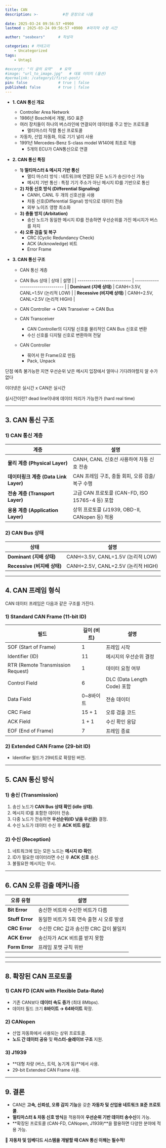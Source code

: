 ```yaml
---
title: CAN
description: >-           #한 문장으로 나옴
  
date: 2025-03-24 09:56:57 +0900
lastmod : 2025-03-24 09:56:57 +0900  #마지막 수정 시간

author: "seabears"      # 작성자

categories: # 카테고리
    - Uncategorized  
tags: 
    - Untag1

#excerpt: "이 글의 요약"   # 요약
#image: "url_to_image.jpg"   # 대표 이미지 (옵션)
#permalink: /category1/first-post/
pin: false              # true | false
published: false        # true | false
---
```


- **1. CAN 통신 개요**
  - Controller Area Network  
  - 1986년 Bosch에서 개발, ISO 표준
  - 여러 장치들이 하나의 버스라인에 연결되어 데이터를 주고 받는 프로토콜
    - 멀티마스터 직렬 통신 프로토콜
  - 자동차, 산업 자동화, 의료 기기 널리 사용
  - 1991년 Mercedes-Benz S-class  model W140에 최초로 적용
    - 5개의 ECU가 CAN통신으로 연결

- **2. CAN 통신 특징**
  - **1) 멀티마스터 & 메시지 기반 통신**
    - 멀티 마스터 방식 : 네트워크에 연결된 모든 노드가 송신/수신 가능
    - 메시지 기반 통신 : 특정 기기 주소가 아닌 메시지 ID를 기반으로 통신
  - **2) 차동 신호 방식 (Differential Signaling)**
    - CANH, CANL 두 개의 신호선을 사용
    - 차동 신호(Differential Signal) 방식으로 데이터 전송
    - 외부 노이즈 영향 최소화
  - **3) 충돌 방지 (Arbitation)**
    - 송신 노드가 동일한 메시지 ID를 전송하면 우선순위를 가진 메시지가 버스를 차지
  - **4) 오류 검출 및 복구**
    - CRC (Cyclic Redundancy Check)
    - ACK (Acknowledge) 비트
    - Error Frame

- **3. CAN 통신 구조**
  - CAN 통신 계층
  - CAN Bus 상태
| 상태                        | 설명                               |
| --------------------------- | ---------------------------------- |
| **Dominant (지배 상태)**    | CANH=3.5V, CANL=1.5V (논리적 LOW)  |
| **Recessive (비지배 상태)** | CANH=2.5V, CANL=2.5V (논리적 HIGH) |

  

  - CAN Controller -> CAN Transeiver -> CAN Bus
  - CAN Transceiver
    - CAN Controller의 디지털 신호를 물리적인 CAN Bus 신호로 변환
    - 수신 신호를 디지털 신호로 변환하여 전달
  - CAN Controller
    - 묶어서 한 Frame으로 만듬
    - Pack, Unpack


단점
예측 불가능한 지연
우선순위 낮은 메시지 입장에서 얼마나 기다려야할지 알 수가 없다


이더넷은 실시간 x
CAN은 실시간

실시간이란?
dead line이내에 데이터 처리가 가능한가
(hard real time)








--------------------------



## **3. CAN 통신 구조**  
### **1) CAN 통신 계층**
| 계층                                  | 설명                                            |
| ------------------------------------- | ----------------------------------------------- |
| **물리 계층 (Physical Layer)**        | CANH, CANL 신호선 사용하여 차동 신호 전송       |
| **데이터링크 계층 (Data Link Layer)** | CAN 프레임 구조, 충돌 회피, 오류 검출/복구 수행 |
| **전송 계층 (Transport Layer)**       | 고급 CAN 프로토콜 (CAN-FD, ISO 15765-4 등) 포함 |
| **응용 계층 (Application Layer)**     | 상위 프로토콜 (J1939, OBD-II, CANopen 등) 적용  |

### **2) CAN Bus 상태**
| 상태                        | 설명                               |
| --------------------------- | ---------------------------------- |
| **Dominant (지배 상태)**    | CANH=3.5V, CANL=1.5V (논리적 LOW)  |
| **Recessive (비지배 상태)** | CANH=2.5V, CANL=2.5V (논리적 HIGH) |

---

## **4. CAN 프레임 형식**
CAN 데이터 프레임은 다음과 같은 구조를 가진다.

### **1) Standard CAN Frame (11-bit ID)**
| 필드                              | 길이 (비트) | 설명                        |
| --------------------------------- | ----------- | --------------------------- |
| SOF (Start of Frame)              | 1           | 프레임 시작                 |
| Identifier (ID)                   | 11          | 메시지의 우선순위 결정      |
| RTR (Remote Transmission Request) | 1           | 데이터 요청 여부            |
| Control Field                     | 6           | DLC (Data Length Code) 포함 |
| Data Field                        | 0~8바이트   | 전송 데이터                 |
| CRC Field                         | 15 + 1      | 오류 검출 코드              |
| ACK Field                         | 1 + 1       | 수신 확인 응답              |
| EOF (End of Frame)                | 7           | 프레임 종료                 |

### **2) Extended CAN Frame (29-bit ID)**
- Identifier 필드가 29비트로 확장된 버전.

---

## **5. CAN 통신 방식**
### **1) 송신 (Transmission)**
1. 송신 노드가 **CAN Bus 상태 확인 (idle 상태)**.
2. 메시지 ID를 포함한 데이터 전송.
3. 다중 노드가 전송하면 **우선순위(ID 낮음 우선권)** 결정.
4. 수신 노드가 데이터 수신 후 **ACK 비트 응답**.

### **2) 수신 (Reception)**
1. 네트워크에 있는 모든 노드는 **메시지 ID 확인**.
2. ID가 필요한 데이터라면 수신 후 **ACK 신호** 송신.
3. 불필요한 메시지는 무시.

---

## **6. CAN 오류 검출 메커니즘**
| 오류 유형       | 설명                                     |
| --------------- | ---------------------------------------- |
| **Bit Error**   | 송신한 비트와 수신한 비트가 다름         |
| **Stuff Error** | 동일한 비트가 5회 연속 출현 시 오류 발생 |
| **CRC Error**   | 수신한 CRC 값과 송신한 CRC 값이 불일치   |
| **ACK Error**   | 송신자가 ACK 비트를 받지 못함            |
| **Form Error**  | 프레임 포맷 규칙 위반                    |

---

---

## **8. 확장된 CAN 프로토콜**
### **1) CAN FD (CAN with Flexible Data-Rate)**
- 기존 CAN보다 **데이터 속도 증가** (최대 8Mbps).
- 데이터 필드 크기 **8바이트 → 64바이트** 확장.

### **2) CANopen**
- 산업 자동화에서 사용되는 상위 프로토콜.
- **노드 간 데이터 공유** 및 **마스터-슬레이브 구조** 지원.

### **3) J1939**
- **대형 차량 (버스, 트럭, 농기계 등)**에서 사용.
- 29-bit Extended CAN Frame 사용.

---

## **9. 결론**
- CAN은 **고속, 신뢰성, 오류 감지 기능**을 갖춘 **자동차 및 산업용 네트워크 표준 프로토콜**.
- **멀티마스터 & 차동 신호 방식**을 적용하여 **우선순위 기반 데이터 송수신**이 가능.
- **확장된 프로토콜 (CAN-FD, CANopen, J1939)**을 활용하면 다양한 분야에 적용 가능.

🔹 **자동차 및 임베디드 시스템을 개발할 때 CAN 통신 이해는 필수적!**
